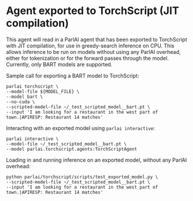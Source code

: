 # Agent exported to TorchScript (JIT compilation)

This agent will read in a ParlAI agent that has been exported to TorchScript with JIT compilation, for use in greedy-search inference on CPU. This allows inference to be run on models without using any ParlAI overhead, either for tokenization or for the forward passes through the model. Currently, only BART models are supported.

Sample call for exporting a BART model to TorchScript:
```
parlai torchscript \
--model-file ${MODEL_FILE} \
--model bart \
--no-cuda \
--scripted-model-file ~/_test_scripted_model__bart.pt \
--input 'I am looking for a restaurant in the west part of town.|APIRESP: Restaurant 14 matches'
```

Interacting with an exported model using `parlai interactive`:
```
parlai interactive \
--model-file ~/_test_scripted_model__bart.pt \
--model parlai.torchscript.agents:TorchScriptAgent
```

Loading in and running inference on an exported model, without any ParlAI overhead:
```
python parlai/torchscript/scripts/test_exported_model.py \
--scripted-model-file ~/_test_scripted_model__bart.pt \
--input 'I am looking for a restaurant in the west part of town.|APIRESP: Restaurant 14 matches'
```
